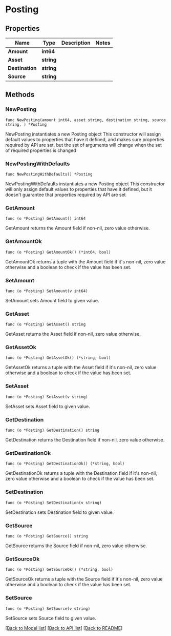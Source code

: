 # Posting

## Properties

Name | Type | Description | Notes
------------ | ------------- | ------------- | -------------
**Amount** | **int64** |  | 
**Asset** | **string** |  | 
**Destination** | **string** |  | 
**Source** | **string** |  | 

## Methods

### NewPosting

`func NewPosting(amount int64, asset string, destination string, source string, ) *Posting`

NewPosting instantiates a new Posting object
This constructor will assign default values to properties that have it defined,
and makes sure properties required by API are set, but the set of arguments
will change when the set of required properties is changed

### NewPostingWithDefaults

`func NewPostingWithDefaults() *Posting`

NewPostingWithDefaults instantiates a new Posting object
This constructor will only assign default values to properties that have it defined,
but it doesn't guarantee that properties required by API are set

### GetAmount

`func (o *Posting) GetAmount() int64`

GetAmount returns the Amount field if non-nil, zero value otherwise.

### GetAmountOk

`func (o *Posting) GetAmountOk() (*int64, bool)`

GetAmountOk returns a tuple with the Amount field if it's non-nil, zero value otherwise
and a boolean to check if the value has been set.

### SetAmount

`func (o *Posting) SetAmount(v int64)`

SetAmount sets Amount field to given value.


### GetAsset

`func (o *Posting) GetAsset() string`

GetAsset returns the Asset field if non-nil, zero value otherwise.

### GetAssetOk

`func (o *Posting) GetAssetOk() (*string, bool)`

GetAssetOk returns a tuple with the Asset field if it's non-nil, zero value otherwise
and a boolean to check if the value has been set.

### SetAsset

`func (o *Posting) SetAsset(v string)`

SetAsset sets Asset field to given value.


### GetDestination

`func (o *Posting) GetDestination() string`

GetDestination returns the Destination field if non-nil, zero value otherwise.

### GetDestinationOk

`func (o *Posting) GetDestinationOk() (*string, bool)`

GetDestinationOk returns a tuple with the Destination field if it's non-nil, zero value otherwise
and a boolean to check if the value has been set.

### SetDestination

`func (o *Posting) SetDestination(v string)`

SetDestination sets Destination field to given value.


### GetSource

`func (o *Posting) GetSource() string`

GetSource returns the Source field if non-nil, zero value otherwise.

### GetSourceOk

`func (o *Posting) GetSourceOk() (*string, bool)`

GetSourceOk returns a tuple with the Source field if it's non-nil, zero value otherwise
and a boolean to check if the value has been set.

### SetSource

`func (o *Posting) SetSource(v string)`

SetSource sets Source field to given value.



[[Back to Model list]](../README.md#documentation-for-models) [[Back to API list]](../README.md#documentation-for-api-endpoints) [[Back to README]](../README.md)


